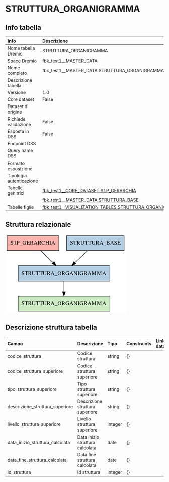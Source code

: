 # STRUTTURA_ORGANIGRAMMA

## Info tabella

| Info                     | Descrizione                                                                                                                   |
|:-------------------------|:------------------------------------------------------------------------------------------------------------------------------|
| Nome tabella Dremio      | STRUTTURA_ORGANIGRAMMA                                                                                                        |
| Space Dremio             | fbk_test1__MASTER_DATA                                                                                                        |
| Nome completo            | fbk_test1__MASTER_DATA.STRUTTURA_ORGANIGRAMMA                                                                                 |
| Descrizione tabella      |                                                                                                                               |
| Versione                 | 1.0                                                                                                                           |
| Core dataset             | False                                                                                                                         |
| Dataset di origine       |                                                                                                                               |
| Richiede validazione     | False                                                                                                                         |
| Esposta in DSS           | False                                                                                                                         |
| Endpoint DSS             |                                                                                                                               |
| Query name DSS           |                                                                                                                               |
| Formato esposizione      |                                                                                                                               |
| Tipologia autenticazione |                                                                                                                               |
| Tabelle genitrici        | [fbk_test1__CORE_DATASET.S1P_GERARCHIA](/fbk_test1__CORE_DATASET/S1P_GERARCHIA/markdown.md)                                   |
|                          | [fbk_test1__MASTER_DATA.STRUTTURA_BASE](/fbk_test1__MASTER_DATA/STRUTTURA_BASE/markdown.md)                                   |
| Tabelle figlie           | [fbk_test1__VISUALIZATION_TABLES.STRUTTURA_ORGANIGRAMMA](/fbk_test1__VISUALIZATION_TABLES/STRUTTURA_ORGANIGRAMMA/markdown.md) |

## Struttura relazionale

![STRUTTURA_ORGANIGRAMMA](./graph_png.png)

## Descrizione struttura tabella

| Campo                           | Descrizione                     | Tipo    | Constraints   | Linked data   | errors   |
|:--------------------------------|:--------------------------------|:--------|:--------------|:--------------|:---------|
| codice_struttura                | Codice struttura                | string  | {}            |               | {}       |
| codice_struttura_superiore      | Codice struttura superiore      | string  | {}            |               | {}       |
| tipo_struttura_superiore        | Tipo struttura superiore        | string  | {}            |               | {}       |
| descrizione_struttura_superiore | Descrizione struttura superiore | string  | {}            |               | {}       |
| livello_struttura_superiore     | Livello struttura superiore     | integer | {}            |               | {}       |
| data_inizio_struttura_calcolata | Data inizio struttura calcolata | date    | {}            |               | {}       |
| data_fine_struttura_calcolata   | Data fine struttura calcolata   | date    | {}            |               | {}       |
| id_struttura                    | Id struttura                    | integer | {}            |               | {}       |
